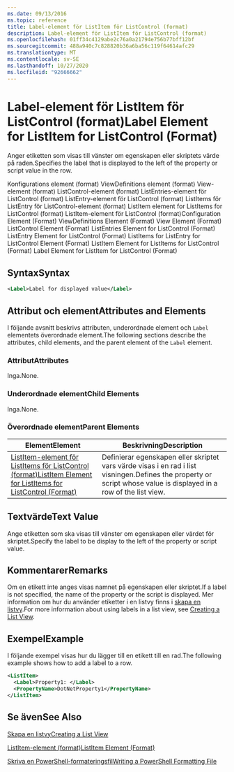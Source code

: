 ```yaml
---
ms.date: 09/13/2016
ms.topic: reference
title: Label-element för ListItem för ListControl (format)
description: Label-element för ListItem för ListControl (format)
ms.openlocfilehash: 01ff34c4129abe2c76a0a21794e756b77bff12bf
ms.sourcegitcommit: 488a940c7c828820b36a6ba56c119f64614afc29
ms.translationtype: MT
ms.contentlocale: sv-SE
ms.lasthandoff: 10/27/2020
ms.locfileid: "92666662"
---
```

# <a name="label-element-for-listitem-for-listcontrol-format"></a><span data-ttu-id="ee8a3-103">Label-element för ListItem för ListControl (format)</span><span class="sxs-lookup"><span data-stu-id="ee8a3-103">Label Element for ListItem for ListControl (Format)</span></span>

<span data-ttu-id="ee8a3-104">Anger etiketten som visas till vänster om egenskapen eller skriptets värde på raden.</span><span class="sxs-lookup"><span data-stu-id="ee8a3-104">Specifies the label that is displayed to the left of the property or script value in the row.</span></span>

<span data-ttu-id="ee8a3-105">Konfigurations element (format) ViewDefinitions element (format) View-element (format) ListControl-element (format) ListEntries-element för ListControl (format) ListEntry-element för ListControl (format) ListItems för ListEntry för ListControl-element (format) ListItem element for ListItems for ListControl (format) ListItem-element för ListControl (format)</span><span class="sxs-lookup"><span data-stu-id="ee8a3-105">Configuration Element (Format) ViewDefinitions Element (Format) View Element (Format) ListControl Element (Format) ListEntries Element for ListControl (Format) ListEntry Element for ListControl (Format) ListItems for ListEntry for ListControl Element (Format) ListItem Element for ListItems for ListControl (Format) Label Element for ListItem for ListControl (Format)</span></span>

## <a name="syntax"></a><span data-ttu-id="ee8a3-106">Syntax</span><span class="sxs-lookup"><span data-stu-id="ee8a3-106">Syntax</span></span>

```xml
<Label>Label for displayed value</Label>
```

## <a name="attributes-and-elements"></a><span data-ttu-id="ee8a3-107">Attribut och element</span><span class="sxs-lookup"><span data-stu-id="ee8a3-107">Attributes and Elements</span></span>

<span data-ttu-id="ee8a3-108">I följande avsnitt beskrivs attributen, underordnade element och `Label` elementets överordnade element.</span><span class="sxs-lookup"><span data-stu-id="ee8a3-108">The following sections describe the attributes, child elements, and the parent element of the `Label` element.</span></span>

### <a name="attributes"></a><span data-ttu-id="ee8a3-109">Attribut</span><span class="sxs-lookup"><span data-stu-id="ee8a3-109">Attributes</span></span>

<span data-ttu-id="ee8a3-110">Inga.</span><span class="sxs-lookup"><span data-stu-id="ee8a3-110">None.</span></span>

### <a name="child-elements"></a><span data-ttu-id="ee8a3-111">Underordnade element</span><span class="sxs-lookup"><span data-stu-id="ee8a3-111">Child Elements</span></span>

<span data-ttu-id="ee8a3-112">Inga.</span><span class="sxs-lookup"><span data-stu-id="ee8a3-112">None.</span></span>

### <a name="parent-elements"></a><span data-ttu-id="ee8a3-113">Överordnade element</span><span class="sxs-lookup"><span data-stu-id="ee8a3-113">Parent Elements</span></span>

|<span data-ttu-id="ee8a3-114">Element</span><span class="sxs-lookup"><span data-stu-id="ee8a3-114">Element</span></span>|<span data-ttu-id="ee8a3-115">Beskrivning</span><span class="sxs-lookup"><span data-stu-id="ee8a3-115">Description</span></span>|
|-------------|-----------------|
|[<span data-ttu-id="ee8a3-116">ListItem-element för ListItems för ListControl (format)</span><span class="sxs-lookup"><span data-stu-id="ee8a3-116">ListItem Element for ListItems for ListControl (Format)</span></span>](./listitem-element-for-listitems-for-listcontrol-format.md)|<span data-ttu-id="ee8a3-117">Definierar egenskapen eller skriptet vars värde visas i en rad i list visningen.</span><span class="sxs-lookup"><span data-stu-id="ee8a3-117">Defines the property or script whose value is displayed in a row of the list view.</span></span>|

## <a name="text-value"></a><span data-ttu-id="ee8a3-118">Textvärde</span><span class="sxs-lookup"><span data-stu-id="ee8a3-118">Text Value</span></span>

<span data-ttu-id="ee8a3-119">Ange etiketten som ska visas till vänster om egenskapen eller värdet för skriptet.</span><span class="sxs-lookup"><span data-stu-id="ee8a3-119">Specify the label to be display to the left of the property or script value.</span></span>

## <a name="remarks"></a><span data-ttu-id="ee8a3-120">Kommentarer</span><span class="sxs-lookup"><span data-stu-id="ee8a3-120">Remarks</span></span>

<span data-ttu-id="ee8a3-121">Om en etikett inte anges visas namnet på egenskapen eller skriptet.</span><span class="sxs-lookup"><span data-stu-id="ee8a3-121">If a label is not specified, the name of the property or the script is displayed.</span></span> <span data-ttu-id="ee8a3-122">Mer information om hur du använder etiketter i en listvy finns i [skapa en listvy](./creating-a-list-view.md).</span><span class="sxs-lookup"><span data-stu-id="ee8a3-122">For more information about using labels in a list view, see [Creating a List View](./creating-a-list-view.md).</span></span>

## <a name="example"></a><span data-ttu-id="ee8a3-123">Exempel</span><span class="sxs-lookup"><span data-stu-id="ee8a3-123">Example</span></span>

<span data-ttu-id="ee8a3-124">I följande exempel visas hur du lägger till en etikett till en rad.</span><span class="sxs-lookup"><span data-stu-id="ee8a3-124">The following example shows how to add a label to a row.</span></span>

```xml
<ListItem>
  <Label>Property1: </Label>
  <PropertyName>DotNetProperty1</PropertyName>
</ListItem>

```

## <a name="see-also"></a><span data-ttu-id="ee8a3-125">Se även</span><span class="sxs-lookup"><span data-stu-id="ee8a3-125">See Also</span></span>

[<span data-ttu-id="ee8a3-126">Skapa en listvy</span><span class="sxs-lookup"><span data-stu-id="ee8a3-126">Creating a List View</span></span>](./creating-a-list-view.md)

[<span data-ttu-id="ee8a3-127">ListItem-element (format)</span><span class="sxs-lookup"><span data-stu-id="ee8a3-127">ListItem Element (Format)</span></span>](./listitem-element-for-listitems-for-listcontrol-format.md)

[<span data-ttu-id="ee8a3-128">Skriva en PowerShell-formateringsfil</span><span class="sxs-lookup"><span data-stu-id="ee8a3-128">Writing a PowerShell Formatting File</span></span>](./writing-a-powershell-formatting-file.md)
